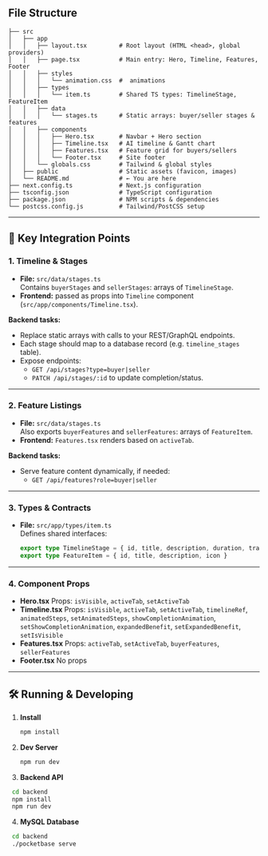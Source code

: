 
## File Structure
````
├── src
│   ├── app
│   │   ├── layout.tsx         # Root layout (HTML <head>, global providers)
│   │   ├── page.tsx           # Main entry: Hero, Timeline, Features, Footer
│   │   ├── styles
│   │   │   └── animation.css  #  animations
│   │   ├── types
│   │   │   └── item.ts        # Shared TS types: TimelineStage, FeatureItem
│   │   ├── data
│   │   │   └── stages.ts      # Static arrays: buyer/seller stages & features
│   │   ├── components
│   │   │   ├── Hero.tsx       # Navbar + Hero section
│   │   │   ├── Timeline.tsx   # AI timeline & Gantt chart
│   │   │   ├── Features.tsx   # Feature grid for buyers/sellers
│   │   │   └── Footer.tsx     # Site footer
│   │   └── globals.css        # Tailwind & global styles
│   ├── public                 # Static assets (favicon, images)
│   └── README.md              # ← You are here
├── next.config.ts             # Next.js configuration
├── tsconfig.json              # TypeScript configuration
├── package.json               # NPM scripts & dependencies
└── postcss.config.js          # Tailwind/PostCSS setup

````

---

## 🔗 Key Integration Points

### 1. Timeline & Stages
- **File:** `src/data/stages.ts`  
  Contains `buyerStages` and `sellerStages`: arrays of `TimelineStage`.  
- **Frontend:** passed as props into `Timeline` component (`src/app/components/Timeline.tsx`).

**Backend tasks:**
- Replace static arrays with calls to your REST/GraphQL endpoints.
- Each stage should map to a database record (e.g. `timeline_stages` table).
- Expose endpoints:
  - `GET /api/stages?type=buyer|seller`
  - `PATCH /api/stages/:id` to update completion/status.

---

### 2. Feature Listings
- **File:** `src/data/stages.ts`  
  Also exports `buyerFeatures` and `sellerFeatures`: arrays of `FeatureItem`.  
- **Frontend:** `Features.tsx` renders based on `activeTab`.

**Backend tasks:**
- Serve feature content dynamically, if needed:
  - `GET /api/features?role=buyer|seller`

---

### 3. Types & Contracts
- **File:** `src/app/types/item.ts`  
  Defines shared interfaces:
  ```ts
  export type TimelineStage = { id, title, description, duration, traditionalDuration, aiBenefit, isCompleted }
  export type FeatureItem = { id, title, description, icon }
---

### 4. Component Props

* **Hero.tsx**
  Props: `isVisible`, `activeTab`, `setActiveTab`
* **Timeline.tsx**
  Props: `isVisible`, `activeTab`, `setActiveTab`, `timelineRef`, `animatedSteps`, `setAnimatedSteps`, `showCompletionAnimation`, `setShowCompletionAnimation`, `expandedBenefit`, `setExpandedBenefit`, `setIsVisible`
* **Features.tsx**
  Props: `activeTab`, `setActiveTab`, `buyerFeatures`, `sellerFeatures`
* **Footer.tsx**
  No props

---

## 🛠️ Running & Developing

1. **Install**

   ```bash
   npm install
   ```
2. **Dev Server**

   ```bash
   npm run dev
   ```

3. **Backend API**
  ```bash
   cd backend
   npm install
   npm run dev
   ```

4. **MySQL Database**
  ```bash
   cd backend
   ./pocketbase serve
  ```
